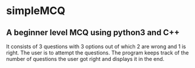 # simpleMCQ
## A beginner level MCQ using python3 and C++
It consists of 3 questions with 3 options out of which 2 are wrong and 1 is right.
The user is to attempt the questions.
The program keeps track of the number of questions the user got right and displays it in the end.
